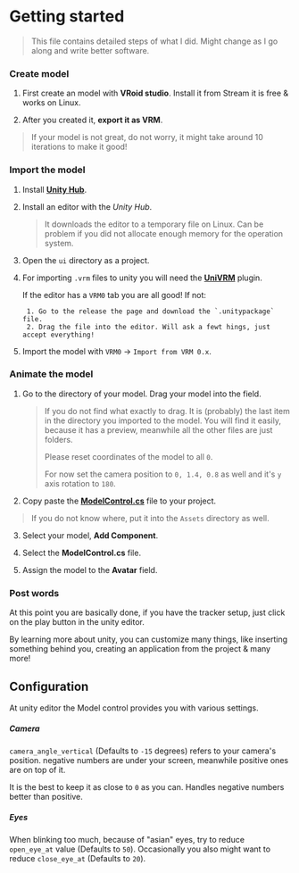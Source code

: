 # Getting started

> This file contains detailed steps of what I did. Might change as I go along and write better software.

### Create model

1. First create an model with **VRoid studio**. Install it from Stream it is free & works on Linux.
   
2. After you created it, **export it as VRM**.

> If your model is not great, do not worry, it might take around 10 iterations to make it good!

### Import the model

1. Install [**Unity Hub**](https://unity3d.com/get-unity/download).

2. Install an editor with the *Unity Hub*.
    
    > It downloads the editor to a temporary file on Linux. Can be problem if you did not allocate enough memory for
    > the operation system.

3. Open the `ui` directory as a project.

4. For importing `.vrm` files to unity you will need the [**UniVRM**](https://github.com/vrm-c/UniVRM) plugin.
   
    If the editor has a `VRM0` tab you are all good! If not:
        
        1. Go to the release the page and download the `.unitypackage` file.
        2. Drag the file into the editor. Will ask a fewt hings, just accept everything!

5. Import the model with `VRM0` -> `Import from VRM 0.x`.

### Animate the model

1. Go to the directory of your model. Drag your model into the field.
   
    > If you do not find what exactly to drag. It is (probably) the last item in the directory you imported to the
    > model. You will find it easily, because it has a preview, meanwhile all the other files are just folders.
    >
    > Please reset coordinates of the model to all `0`.
    >
    > For now set the camera position to `0, 1.4, 0.8` as well and it's `y` axis rotation to `180`.

2. Copy paste the [**ModelControl.cs**](./Assets/ModelControl.cs) file to your project.
   
> If you do not know where, put it into the `Assets` directory as well.

3. Select your model, **Add Component**.

4. Select the **ModelControl.cs** file.

5. Assign the model to the **Avatar** field.

### Post words

At this point you are basically done, if you have the tracker setup, just click on the play button in the unity editor.

By learning more about unity, you can customize many things, like inserting something behind you, creating an
application from the project & many more!

## Configuration

At unity editor the Model control provides you with various settings.

##### Camera

`camera_angle_vertical` (Defaults to `-15` degrees) refers to your camera's position. negative numbers are under
your screen, meanwhile positive ones are on top of it.

It is the best to keep it as close to `0` as you can. Handles negative numbers better than positive.

##### Eyes

When blinking too much, because of "asian" eyes, try to reduce `open_eye_at` value (Defaults to `50`).
Occasionally you also might want to reduce `close_eye_at` (Defaults to `20`).
